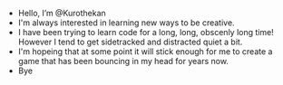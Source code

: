 - Hello, I’m @Kurothekan
- I'm always interested in learning new ways to be creative.
- I have been trying to learn code for a long, long, obscenly long time! However I tend to get sidetracked and distracted quiet a bit.
- I'm hopeing that at some point it will stick enough for me to create a game that has been bouncing in my head for years now.
- Bye
<!---
Kurothekan/Kurothekan is a ✨ special ✨ repository because its `README.md` (this file) appears on your GitHub profile.
You can click the Preview link to take a look at your changes.
--->
